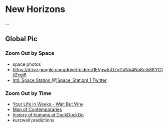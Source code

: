 # New Horizons
...

## Global Pic
### Zoom Out by Space
- space photos
- https://drive.google.com/drive/folders/1EVgwtnOZvGdNb4NoKnlk8KYG1jiZxgj6
- [Intl. Space Station (@Space_Station) | Twitter](https://twitter.com/Space_Station)

### Zoom Out by Time
- [Your Life in Weeks - Wait But Why](https://waitbutwhy.com/2014/05/life-weeks.html)
- [Map of Contemporaries](https://ybogdanov.github.io/history-timeline/)
- [history of humans at DuckDuckGo](https://duckduckgo.com/?q=history+of+humans&atb=v71-4__&iar=images&iax=images&ia=images)
- kurzweil predictions
